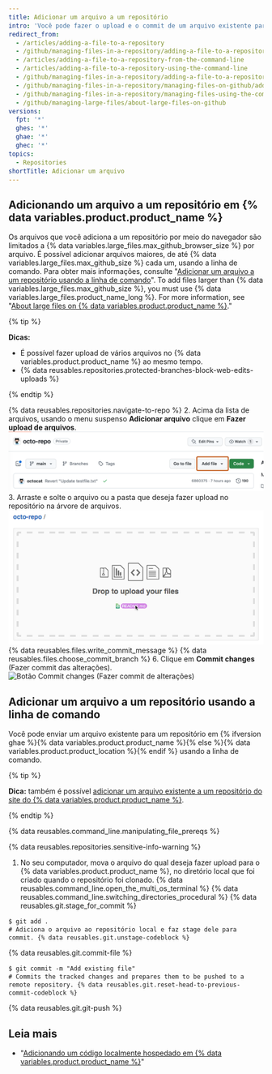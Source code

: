 ```yaml
---
title: Adicionar um arquivo a um repositório
intro: 'Você pode fazer o upload e o commit de um arquivo existente para um repositório no {% data variables.product.product_name %} ou usando a linha de comando.'
redirect_from:
  - /articles/adding-a-file-to-a-repository
  - /github/managing-files-in-a-repository/adding-a-file-to-a-repository
  - /articles/adding-a-file-to-a-repository-from-the-command-line
  - /articles/adding-a-file-to-a-repository-using-the-command-line
  - /github/managing-files-in-a-repository/adding-a-file-to-a-repository-using-the-command-line
  - /github/managing-files-in-a-repository/managing-files-on-github/adding-a-file-to-a-repository
  - /github/managing-files-in-a-repository/managing-files-using-the-command-line/adding-a-file-to-a-repository-using-the-command-line
  - /github/managing-large-files/about-large-files-on-github
versions:
  fpt: '*'
  ghes: '*'
  ghae: '*'
  ghec: '*'
topics:
  - Repositories
shortTitle: Adicionar um arquivo
---
```


## Adicionando um arquivo a um repositório em {% data variables.product.product_name %}

Os arquivos que você adiciona a um repositório por meio do navegador são limitados a {% data variables.large_files.max_github_browser_size %} por arquivo. É possível adicionar arquivos maiores, de até {% data variables.large_files.max_github_size %} cada um, usando a linha de comando. Para obter mais informações, consulte "[Adicionar um arquivo a um repositório usando a linha de comando](#adding-a-file-to-a-repository-using-the-command-line)". To add files larger than {% data variables.large_files.max_github_size %}, you must use {% data variables.large_files.product_name_long %}. For more information, see "[About large files on {% data variables.product.product_name %}](/repositories/working-with-files/managing-large-files/about-large-files-on-github)."

{% tip %}

**Dicas:**
- É possível fazer upload de vários arquivos no {% data variables.product.product_name %} ao mesmo tempo.
- {% data reusables.repositories.protected-branches-block-web-edits-uploads %}

{% endtip %}

{% data reusables.repositories.navigate-to-repo %}
2. Acima da lista de arquivos, usando o menu suspenso **Adicionar arquivo** clique em **Fazer upload de arquivos**. !["Fazer upload de arquivos" no menu suspenso "Adicionar arquivo"](/assets/images/help/repository/upload-files-button.png)
3. Arraste e solte o arquivo ou a pasta que deseja fazer upload no repositório na árvore de arquivos. ![Área arrastar e soltar](/assets/images/help/repository/upload-files-drag-and-drop.png)
{% data reusables.files.write_commit_message %}
{% data reusables.files.choose_commit_branch %}
6. Clique em **Commit changes** (Fazer commit das alterações). ![Botão Commit changes (Fazer commit de alterações)](/assets/images/help/repository/commit-changes-button.png)

## Adicionar um arquivo a um repositório usando a linha de comando

Você pode enviar um arquivo existente para um repositório em {% ifversion ghae %}{% data variables.product.product_name %}{% else %}{% data variables.product.product_location %}{% endif %} usando a linha de comando.

{% tip %}

**Dica:** também é possível [adicionar um arquivo existente a um repositório do site do {% data variables.product.product_name %}](/articles/adding-a-file-to-a-repository).

{% endtip %}

{% data reusables.command_line.manipulating_file_prereqs %}

{% data reusables.repositories.sensitive-info-warning %}

1. No seu computador, mova o arquivo do qual deseja fazer upload para o {% data variables.product.product_name %}, no diretório local que foi criado quando o repositório foi clonado.
{% data reusables.command_line.open_the_multi_os_terminal %}
{% data reusables.command_line.switching_directories_procedural %}
{% data reusables.git.stage_for_commit %}
  ```shell
  $ git add .
  # Adiciona o arquivo ao repositório local e faz stage dele para commit. {% data reusables.git.unstage-codeblock %}
  ```
{% data reusables.git.commit-file %}
  ```shell
  $ git commit -m "Add existing file"
  # Commits the tracked changes and prepares them to be pushed to a remote repository. {% data reusables.git.reset-head-to-previous-commit-codeblock %}
  ```
{% data reusables.git.git-push %}

## Leia mais

- "[Adicionando um código localmente hospedado em {% data variables.product.product_name %}](/get-started/importing-your-projects-to-github/importing-source-code-to-github//adding-locally-hosted-code-to-github)"
